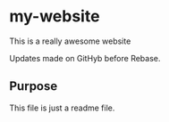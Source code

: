 # my-website

This is a really awesome website

Updates made on GitHyb before Rebase.

## Purpose

This file is just a readme file.
